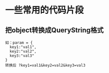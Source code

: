 # 一些常用的代码片段
## 把object转换成QueryString格式
```
如：param = {
  key1:"val1",
  key2:"val2",
  key3:"val3"
}
转换后 ?key1=val1&key2=val2&key3=val3
```
